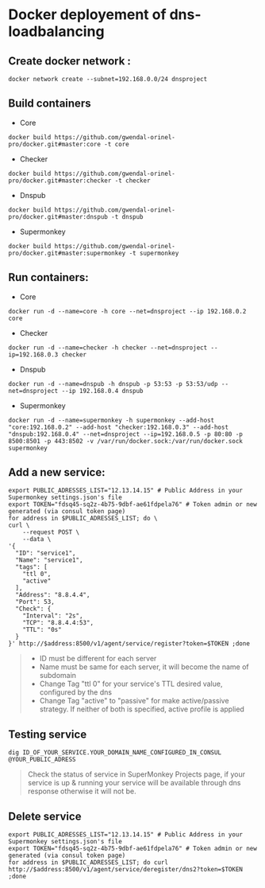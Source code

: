 # Docker deployement of dns-loadbalancing

## Create docker network :
```
docker network create --subnet=192.168.0.0/24 dnsproject
```

## Build containers
- Core
```
docker build https://github.com/gwendal-orinel-pro/docker.git#master:core -t core
```

- Checker
```
docker build https://github.com/gwendal-orinel-pro/docker.git#master:checker -t checker
```

- Dnspub
```
docker build https://github.com/gwendal-orinel-pro/docker.git#master:dnspub -t dnspub
```

- Supermonkey
```
docker build https://github.com/gwendal-orinel-pro/docker.git#master:supermonkey -t supermonkey
```

## Run containers:
- Core
```
docker run -d --name=core -h core --net=dnsproject --ip 192.168.0.2 core
```

- Checker
```
docker run -d --name=checker -h checker --net=dnsproject --ip=192.168.0.3 checker
```

- Dnspub
```
docker run -d --name=dnspub -h dnspub -p 53:53 -p 53:53/udp --net=dnsproject --ip 192.168.0.4 dnspub
```

- Supermonkey
```
docker run -d --name=supermonkey -h supermonkey --add-host "core:192.168.0.2" --add-host "checker:192.168.0.3" --add-host "dnspub:192.168.0.4" --net=dnsproject --ip=192.168.0.5 -p 80:80 -p 8500:8501 -p 443:8502 -v /var/run/docker.sock:/var/run/docker.sock supermonkey
```

## Add a new service:
```
export PUBLIC_ADRESSES_LIST="12.13.14.15" # Public Address in your Supermonkey settings.json's file
export TOKEN="fdsq45-sq2z-4b75-9dbf-ae61fdpela76" # Token admin or new generated (via consul token page)
for address in $PUBLIC_ADRESSES_LIST; do \
curl \
    --request POST \
    --data \
'{
  "ID": "service1",
  "Name": "service1",
  "tags": [
    "ttl 0",
    "active"
  ],
  "Address": "8.8.4.4",
  "Port": 53,
  "Check": {
    "Interval": "2s",
	"TCP": "8.8.4.4:53",
	"TTL": "0s"
  }
}' http://$address:8500/v1/agent/service/register?token=$TOKEN ;done
```
>- ID must be different for each server
>- Name must be same for each server, it will become the name of subdomain
>- Change Tag "ttl 0" for your service's TTL desired value, configured by the dns
>- Change Tag "active" to "passive" for make active/passive strategy. If neither of both is specified, active profile is applied

## Testing service
`dig ID_OF_YOUR_SERVICE.YOUR_DOMAIN_NAME_CONFIGURED_IN_CONSUL @YOUR_PUBLIC_ADRESS`
> Check the status of service in SuperMonkey Projects page, if your service is up & running your service will be available through dns response otherwise it will not be.

## Delete service
```
export PUBLIC_ADRESSES_LIST="12.13.14.15" # Public Address in your Supermonkey settings.json's file
export TOKEN="fdsq45-sq2z-4b75-9dbf-ae61fdpela76" # Token admin or new generated (via consul token page)
for address in $PUBLIC_ADRESSES_LIST; do curl http://$address:8500/v1/agent/service/deregister/dns2?token=$TOKEN ;done
```
